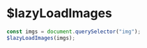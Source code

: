 # $lazyLoadImages

<ContainerBox title="介绍">
<template #desc>
用于长列表滚动，当图片未在可视区，通过`visibility = "hidden"`进行隐藏，提升滚动性能
</template>
</ContainerBox>

<ContainerBox title="基础用法">

```js
const imgs = document.querySelector("img");
$lazyLoadImages(imgs);
```

<ShowCode>
<template #codes>

```js
export const $lazyLoadImages = (imgs) => {
  const observer = new IntersectionObserver((entries) => {
    entries.forEach((entry) => {
      const img = entry.target;
      if (entry.intersectionRatio > 0) {
        img.style.visibility = "visible";
      } else {
        img.style.visibility = "hidden";
      }
    });
  });
  imgs.forEach((element) => {
    observer.observe(element);
  });
};
```

</template>
</ShowCode>
</ContainerBox>

<ContainerBox title="Params">
<template #desc>

| 参数 | 说明           | 类型     |
| ---- | -------------- | -------- |
| imgs | 传递要复制的值 | Elements |

</template>
</ContainerBox>
